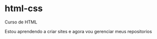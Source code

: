 # html-css
 Curso de HTML

 Estou aprendendo a criar sites e agora vou gerenciar meus repositorios 
